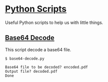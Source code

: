 # [Python Scripts](https://github.com/jonatascbarroso/python-scripts/)

Useful Python scripts to help us with little things.

## [Base64 Decode](https://github.com/jonatascbarroso/python-scripts/tree/master/base64-decode)

This script decode a base64 file.

```
$ base64-decode.py

Base64 file to be decoded? encoded.pdf
Output file? decoded.pdf
Done
```

